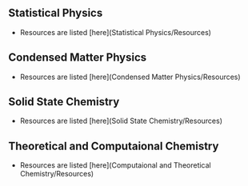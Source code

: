 ## Statistical Physics

- Resources are listed [here](Statistical Physics/Resources)

## Condensed Matter Physics

- Resources are listed [here](Condensed Matter Physics/Resources)

## Solid State Chemistry

- Resources are listed [here](Solid State Chemistry/Resources)

## Theoretical and Computaional Chemistry

- Resources are listed [here](Computaional and Theoretical Chemistry/Resources)